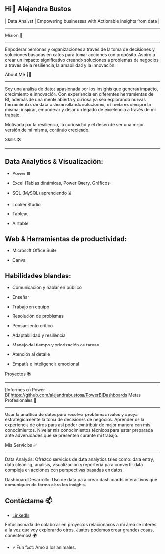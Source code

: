 ## Hi👋 Alejandra Bustos
| Data Analyst | Empowering businesses with Actionable insights from data |
***
Misión 🎯
***
Enpoderar personas y organizaciones a través de la toma de decisiones y soluciones basadas en datos para tomar acciones con propósito. Aspiro a crear un impacto significativo creando soluciones a problemas de negocios a través de la resiliencia, la amabilidad y la innovación.

About Me 👩‍💻
***

Soy una analisa de datos apasionada por los insights que generan impacto, crecimiento e innovación. Con experiencia en diferentes herramientas de BI, además de una mente abierta y curiosa ya sea explorando nuevas herramientas de data o desarrollando soluciones, mi meta es siempre la misma: inspirar, empoderar y dejar un legado de excelencia a través de mi trabajo.

Motivada por la resiliencia, la curiosidad y el deseo de ser una mejor versión de mi misma, continúo creciendo.

Skills 🛠️
***
## Data Analytics & Visualización:

- Power BI
- Excel (Tablas dinámicas, Power Query, Gráficos)

- SQL (MySQL) aprendiendo ⌛️

- Looker Studio

- Tableau

- Airtable


## Web & Herramientas de productividad:

- Microsoft Office Suite

- Canva

## Habilidades blandas:

- Comunicación y hablar en público

- Enseñar

- Trabajo en equipo

- Resolución de problemas

- Pensamiento crítico

- Adaptabilidad y resiliencia

- Manejo del tiempo y priorización de tareas

- Atención al detalle

- Empatía e inteligencia emocional

Proyectos 📚
***
[Informes en Power BI]https://github.com/alejandrabustosa/PowerBIDashboards
Metas Profesionales 🎯
***

Usar la analítica de datos para resolver problemas reales y apoyar estratégicamente la toma de decisiones de negocios.
Aprender de la experiencia de otros para así poder contribuir de mejor manera con mis conocimientos.
Nivelar mis conocimientos técnicos para estar preparada ante adversidades que se presenten durante mi trabajo.

Mis Servicios ✅
***
Data Analysis: Ofrezco servicios de data analytics tales como: data entry, data cleaning, análisis, visualización y reportería para convertir data compleja en acciones con perspectivas basadas en datos.

Dashboard Desarrollo: Uso de data para crear dashboards interactivos que comuniquen de forma clara los insights.

## Contáctame  📫
- [LinkedIn](www.linkedin.com/in/alejandrabustosaraya)
  
Entusiasmada de colaborar en proyectos relacionados a mi área de interés a la vez que voy explorando otros. Juntos podemos crear grandes cosas, conectemos! 🌍

- ⚡ Fun fact: Amo a los animales.
